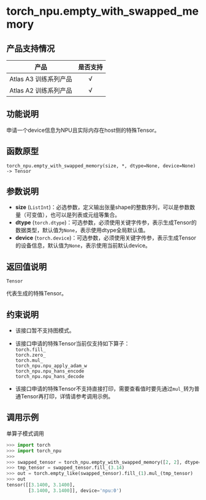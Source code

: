 # torch_npu.empty_with_swapped_memory
## 产品支持情况

| 产品                                                         | 是否支持 |
| ------------------------------------------------------------ | :------: |
|<term>Atlas A3 训练系列产品</term>            |    √     |
|<term>Atlas A2 训练系列产品</term>  | √   |


## 功能说明

申请一个device信息为NPU且实际内存在host侧的特殊Tensor。

## 函数原型

```
torch_npu.empty_with_swapped_memory(size, *, dtype=None, device=None) -> Tensor
```

## 参数说明

- **size** (`ListInt`)：必选参数，定义输出张量shape的整数序列，可以是参数数量（可变值），也可以是列表或元组等集合。
- **dtype** (`torch.dtype`)：可选参数，必须使用关键字传参，表示生成Tensor的数据类型，默认值为`None`，表示使用dtype全局默认值。
- **device** (`torch.device`)：可选参数，必须使用关键字传参，表示生成Tensor的设备信息，默认值为`None`，表示使用当前默认device。



## 返回值说明
`Tensor`

代表生成的特殊Tensor。

## 约束说明

- 该接口暂不支持图模式。

- 该接口申请的特殊Tensor当前仅支持如下算子：<br>
`torch.fill_`<br>
`torch.zero_`<br>
`torch.mul_`<br>
`torch_npu.npu_apply_adam_w`<br>
`torch_npu.npu_hans_encode`<br>
`torch_npu.npu_hans_decode`<br>

- 该接口申请的特殊Tensor不支持直接打印，需要查看值时要先通过`mul_`转为普通Tensor再打印，详情请参考调用示例。


## 调用示例

单算子模式调用

```python
>>> import torch
>>> import torch_npu
>>>
>>> swapped_tensor = torch_npu.empty_with_swapped_memory([2, 2], dtype=torch.float32, device=torch.device("npu:0"))
>>> tmp_tensor = swapped_tensor.fill_(3.14)
>>> out = torch.empty_like(swapped_tensor).fill_(1).mul_(tmp_tensor)
>>> out
tensor([[3.1400, 3.1400],
        [3.1400, 3.1400]], device='npu:0')
```
